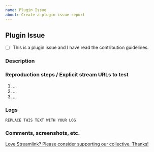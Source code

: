 ```yaml
---
name: Plugin Issue
about: Create a plugin issue report
---
```


<!--
Thanks for reporting a plugin issue!


Please read the contribution guidelines (https://github.com/streamlink/streamlink/blob/master/CONTRIBUTING.md#contributing-to-streamlink) first!

Also check the list of open and closed plugin requests before making a new request! (https://github.com/streamlink/streamlink/issues?utf8=%E2%9C%93&q=is%3Aissue+label%3A%22plugin+request%22+)

Please fill out the following template. Be as detailed as possible.

Please see the text preview to avoid unnecessary formatting errors.
-->

## Plugin Issue

- [ ] This is a plugin issue and I have read the contribution guidelines. <!-- Replace the space with an x to check the box: [x] -->

### Description

<!-- Explain the plugin issue as clearly as you can. Which plugin is causing isuses? what exactly is the issue? Etc. -->


### Reproduction steps / Explicit stream URLs to test

<!-- How can we reproduce this? Please note the exact steps below using the list format supplied. If you need more steps please add them. -->

1. ...
2. ...
3. ...

### Logs

<!--
Logs are always required for a plugin issue, use `-l debug` [(help)](https://streamlink.github.io/cli.html#cmdoption-l) and avoid using `--stream-url` as that will suppress log output.


Make sure to **remove username and password**

You can upload your logs to https://gist.github.com/ or place your logs below.
-->

```
REPLACE THIS TEXT WITH YOUR LOG
```

### Comments, screenshots, etc.



[Love Streamlink? Please consider supporting our collective. Thanks!](https://opencollective.com/streamlink/donate)
